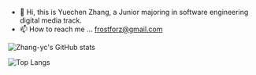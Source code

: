 - 👋 Hi, this is Yuechen Zhang, a Junior majoring in software engineering digital media track.
- 📫 How to reach me ... frostforz@gmail.com

![Zhang-yc's GitHub stats](https://github-readme-stats.vercel.app/api?username=Zhang-ycc&count_private=true&show_icons=true)

![Top Langs](https://github-readme-stats.vercel.app/api/top-langs/?username=Zhang-ycc&layout=compact&hide=jupyternotebook)
